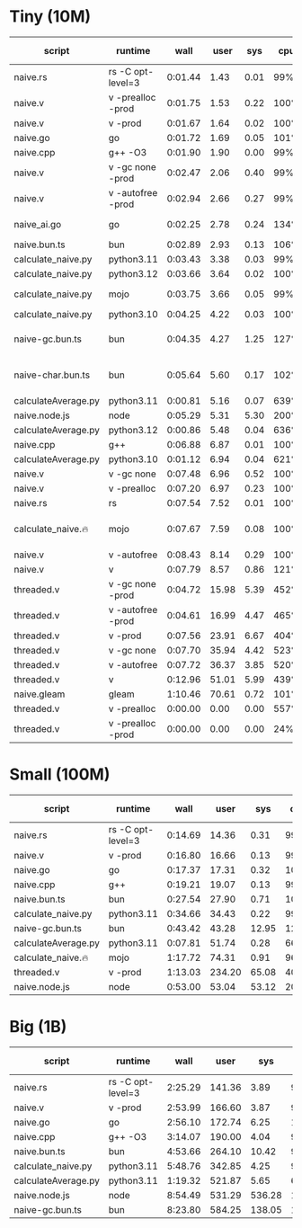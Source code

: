 # Tiny (10M)

| script              | runtime           | wall    | user  | sys  | cpu  | mem (kb) | notes                              | 
|---------------------|-------------------|---------|-------|------|------|----------|------------------------------------|
| naive.rs            | rs -C opt-level=3 | 0:01.44 | 1.43  | 0.01 | 99%  | 2048     |                                    |
| naive.v             | v -prealloc -prod | 0:01.75 | 1.53  | 0.22 | 100% | 905088   | crashes on larger datasets         |
| naive.v             | v -prod           | 0:01.67 | 1.64  | 0.02 | 100% | 2560     |                                    |
| naive.go            | go                | 0:01.72 | 1.69  | 0.05 | 101% | 7228     |                                    |
| naive.cpp           | g++ -O3           | 0:01.90 | 1.90  | 0.00 | 99%  | 3712     |                                    |
| naive.v             | v -gc none -prod  | 0:02.47 | 2.06  | 0.40 | 99%  | 2049536  |                                    |
| naive.v             | v -autofree -prod | 0:02.94 | 2.66  | 0.27 | 99%  | 1253760  |                                    |
| naive_ai.go         | go                | 0:02.25 | 2.78  | 0.24 | 134% | 689324   | loads the entire file into memory  |
| naive.bun.ts        | bun               | 0:02.89 | 2.93  | 0.13 | 106% | 145704   |                                    |
| calculate_naive.py  | python3.11        | 0:03.43 | 3.38  | 0.03 | 99%  | 10616    |                                    |
| calculate_naive.py  | python3.12        | 0:03.66 | 3.64  | 0.02 | 100% | 11648    |                                    |
| calculate_naive.py  | mojo              | 0:03.75 | 3.66  | 0.05 | 99%  | 18816    | ran fully via 'import_module'      |
| calculate_naive.py  | python3.10        | 0:04.25 | 4.22  | 0.03 | 100% | 10624    |                                    |
| naive-gc.bun.ts     | bun               | 0:04.35 | 4.27  | 1.25 | 127% | 74840    | `Bun.gc(true)` after each chunk    |
| naive-char.bun.ts   | bun               | 0:05.64 | 5.60  | 0.17 | 102% | 111824   | Invalid character encoding         |
| calculateAverage.py | python3.11        | 0:00.81 | 5.16  | 0.07 | 639% | 14592    |                                    |
| naive.node.js       | node              | 0:05.29 | 5.31  | 5.30 | 200% | 81028    |                                    |
| calculateAverage.py | python3.12        | 0:00.86 | 5.48  | 0.04 | 636% | 15616    |                                    |
| naive.cpp           | g++               | 0:06.88 | 6.87  | 0.01 | 100% | 3712     |                                    |
| calculateAverage.py | python3.10        | 0:01.12 | 6.94  | 0.04 | 621% | 14208    |                                    |
| naive.v             | v -gc none        | 0:07.48 | 6.96  | 0.52 | 100% | 2050432  |                                    |
| naive.v             | v -prealloc       | 0:07.20 | 6.97  | 0.23 | 100% | 907008   |                                    |
| naive.rs            | rs                | 0:07.54 | 7.52  | 0.01 | 100% | 2048     |                                    |
| calculate_naive.🔥  | mojo              | 0:07.67 | 7.59  | 0.08 | 100% | 12908    | incorrect float precision and sort |
| naive.v             | v -autofree       | 0:08.43 | 8.14  | 0.29 | 100% | 1254656  |                                    |
| naive.v             | v                 | 0:07.79 | 8.57  | 0.86 | 121% | 4480     |                                    |
| threaded.v          | v -gc none -prod  | 0:04.72 | 15.98 | 5.39 | 452% | 2363648  |                                    |
| threaded.v          | v -autofree -prod | 0:04.61 | 16.99 | 4.47 | 465% | 1254784  |                                    |
| threaded.v          | v -prod           | 0:07.56 | 23.91 | 6.67 | 404% | 7424     |                                    |
| threaded.v          | v -gc none        | 0:07.70 | 35.94 | 4.42 | 523% | 2364544  |                                    |
| threaded.v          | v -autofree       | 0:07.72 | 36.37 | 3.85 | 520% | 1255936  |                                    |
| threaded.v          | v                 | 0:12.96 | 51.01 | 5.99 | 439% | 9472     |                                    |
| naive.gleam         | gleam             | 1:10.46 | 70.61 | 0.72 | 101% | 63252    |                                    |
| threaded.v          | v -prealloc       | 0:00.00 | 0.00  | 0.00 | 557% | 4736     | Crash                              |
| threaded.v          | v -prealloc -prod | 0:00.00 | 0.00  | 0.00 | 24%  | 3456     | segmentation fault                 |

# Small (100M)

| script              | runtime           | wall    | user   | sys   | cpu  | mem (kb) | notes | 
|---------------------|-------------------|---------|--------|-------|------|----------|-------|
| naive.rs            | rs -C opt-level=3 | 0:14.69 | 14.36  | 0.31  | 99%  | 2048     |       |
| naive.v             | v -prod           | 0:16.80 | 16.66  | 0.13  | 99%  | 2688     |       |
| naive.go            | go                | 0:17.37 | 17.31  | 0.32  | 101% | 7096     |       |
| naive.cpp           | g++               | 0:19.21 | 19.07  | 0.13  | 99%  | 3584     |       |
| naive.bun.ts        | bun               | 0:27.54 | 27.90  | 0.71  | 103% | 200964   |       |
| calculate_naive.py  | python3.11        | 0:34.66 | 34.43  | 0.22  | 99%  | 10752    |       |
| naive-gc.bun.ts     | bun               | 0:43.42 | 43.28  | 12.95 | 129% | 75220    |       |
| calculateAverage.py | python3.11        | 0:07.81 | 51.74  | 0.28  | 665% | 14848    |       |
| calculate_naive.🔥  | mojo              | 1:17.72 | 74.31  | 0.91  | 96%  | 12932    |       |
| threaded.v          | v -prod           | 1:13.03 | 234.20 | 65.08 | 409% | 7552     |       |
| naive.node.js       | node              | 0:53.00 | 53.04  | 53.12 | 200% | 81340    |       |

# Big (1B)

| script              | runtime           | wall    | user   | sys    | cpu  | mem (kb) | notes | 
|---------------------|-------------------|---------|--------|--------|------|----------|-------|
| naive.rs            | rs -C opt-level=3 | 2:25.29 | 141.36 | 3.89   | 99%  | 2048     |       |
| naive.v             | v -prod           | 2:53.99 | 166.60 | 3.87   | 97%  | 2688     |       |
| naive.go            | go                | 2:56.10 | 172.74 | 6.25   | 101% | 7656     |       |
| naive.cpp           | g++ -O3           | 3:14.07 | 190.00 | 4.04   | 99%  | 3584     |       |
| naive.bun.ts        | bun               | 4:53.66 | 264.10 | 10.42  | 93%  | 1119156  |       |
| calculate_naive.py  | python3.11        | 5:48.76 | 342.85 | 4.25   | 99%  | 10872    |       |
| calculateAverage.py | python3.11        | 1:19.32 | 521.87 | 5.65   | 665% | 14592    |       |
| naive.node.js       | node              | 8:54.49 | 531.29 | 536.28 | 199% | 81676    |       |
| naive-gc.bun.ts     | bun               | 8:23.80 | 584.25 | 138.05 | 143% | 90356    |       |

